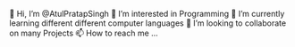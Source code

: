 👋 Hi, I’m @AtulPratapSingh
👀 I’m interested in Programming
🌱 I’m currently learning different different computer languages
💞️ I’m looking to collaborate on many Projects
📫 How to reach me ...
